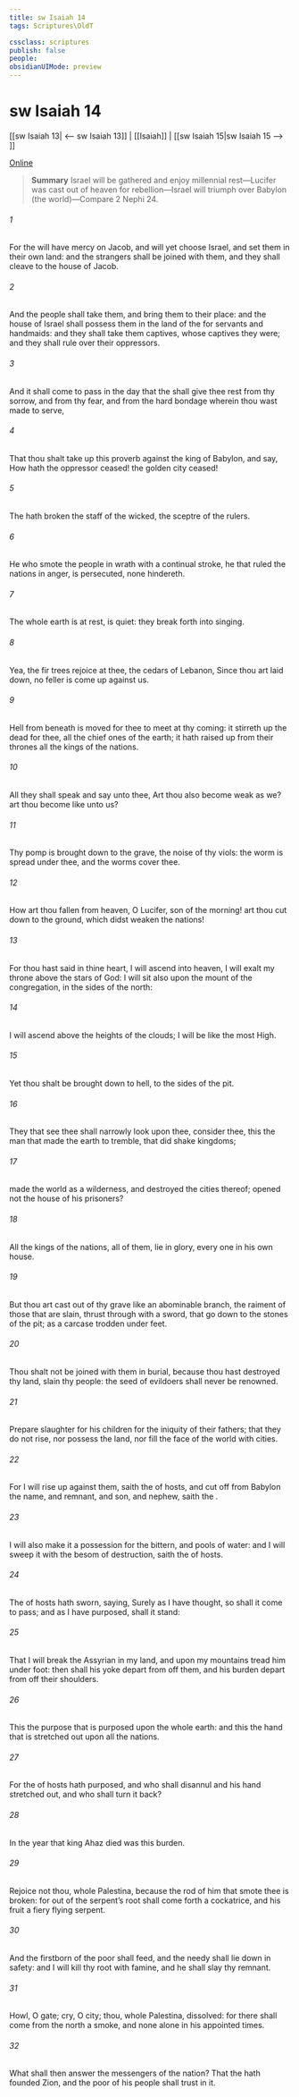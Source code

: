 ```yaml
---
title: sw Isaiah 14
tags: Scriptures\OldT

cssclass: scriptures
publish: false
people:
obsidianUIMode: preview
---
```


# sw Isaiah 14
[[sw Isaiah 13| <-- sw Isaiah 13]] | [[Isaiah]] | [[sw Isaiah 15|sw Isaiah 15 --> ]]

[Online](https://churchofjesuschrist.org/study/scriptures/ot/isa/14?lang=eng)

> __Summary__
Israel will be gathered and enjoy millennial rest—Lucifer was cast out of heaven for rebellion—Israel will triumph over Babylon (the world)—Compare 2 Nephi 24.

###### 1 
For the  will have mercy on Jacob, and will yet choose Israel, and set them in their own land: and the strangers shall be joined with them, and they shall cleave to the house of Jacob.

###### 2 
And the people shall take them, and bring them to their place: and the house of Israel shall possess them in the land of the  for servants and handmaids: and they shall take them captives, whose captives they were; and they shall rule over their oppressors.

###### 3 
And it shall come to pass in the day that the  shall give thee rest from thy sorrow, and from thy fear, and from the hard bondage wherein thou wast made to serve,

###### 4 
That thou shalt take up this proverb against the king of Babylon, and say, How hath the oppressor ceased! the golden city ceased!

###### 5 
The  hath broken the staff of the wicked,  the sceptre of the rulers.

###### 6 
He who smote the people in wrath with a continual stroke, he that ruled the nations in anger, is persecuted,  none hindereth.

###### 7 
The whole earth is at rest,  is quiet: they break forth into singing.

###### 8 
Yea, the fir trees rejoice at thee,  the cedars of Lebanon,  Since thou art laid down, no feller is come up against us.

###### 9 
Hell from beneath is moved for thee to meet  at thy coming: it stirreth up the dead for thee,  all the chief ones of the earth; it hath raised up from their thrones all the kings of the nations.

###### 10 
All they shall speak and say unto thee, Art thou also become weak as we? art thou become like unto us?

###### 11 
Thy pomp is brought down to the grave,  the noise of thy viols: the worm is spread under thee, and the worms cover thee.

###### 12 
How art thou fallen from heaven, O Lucifer, son of the morning!  art thou cut down to the ground, which didst weaken the nations!

###### 13 
For thou hast said in thine heart, I will ascend into heaven, I will exalt my throne above the stars of God: I will sit also upon the mount of the congregation, in the sides of the north:

###### 14 
I will ascend above the heights of the clouds; I will be like the most High.

###### 15 
Yet thou shalt be brought down to hell, to the sides of the pit.

###### 16 
They that see thee shall narrowly look upon thee,  consider thee,  this the man that made the earth to tremble, that did shake kingdoms;

###### 17 
 made the world as a wilderness, and destroyed the cities thereof;  opened not the house of his prisoners?

###### 18 
All the kings of the nations,  all of them, lie in glory, every one in his own house.

###### 19 
But thou art cast out of thy grave like an abominable branch,  the raiment of those that are slain, thrust through with a sword, that go down to the stones of the pit; as a carcase trodden under feet.

###### 20 
Thou shalt not be joined with them in burial, because thou hast destroyed thy land,  slain thy people: the seed of evildoers shall never be renowned.

###### 21 
Prepare slaughter for his children for the iniquity of their fathers; that they do not rise, nor possess the land, nor fill the face of the world with cities.

###### 22 
For I will rise up against them, saith the  of hosts, and cut off from Babylon the name, and remnant, and son, and nephew, saith the .

###### 23 
I will also make it a possession for the bittern, and pools of water: and I will sweep it with the besom of destruction, saith the  of hosts.

###### 24 
The  of hosts hath sworn, saying, Surely as I have thought, so shall it come to pass; and as I have purposed,  shall it stand:

###### 25 
That I will break the Assyrian in my land, and upon my mountains tread him under foot: then shall his yoke depart from off them, and his burden depart from off their shoulders.

###### 26 
This  the purpose that is purposed upon the whole earth: and this  the hand that is stretched out upon all the nations.

###### 27 
For the  of hosts hath purposed, and who shall disannul  and his hand  stretched out, and who shall turn it back?

###### 28 
In the year that king Ahaz died was this burden.

###### 29 
Rejoice not thou, whole Palestina, because the rod of him that smote thee is broken: for out of the serpent’s root shall come forth a cockatrice, and his fruit  a fiery flying serpent.

###### 30 
And the firstborn of the poor shall feed, and the needy shall lie down in safety: and I will kill thy root with famine, and he shall slay thy remnant.

###### 31 
Howl, O gate; cry, O city; thou, whole Palestina,  dissolved: for there shall come from the north a smoke, and none  alone in his appointed times.

###### 32 
What shall  then answer the messengers of the nation? That the  hath founded Zion, and the poor of his people shall trust in it.

